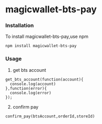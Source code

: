 # magicwallet-bts-pay 

### Installation
To install magicwallet-bts-pay,use npm

```
npm install magicwallet-bts-pay 
```

### Usage

1. get bts account

```
get_bts_account(function(account){
  console.log(account)
},function(error){
  console.log(error)
});
```

2. confirm pay

```
confirm_pay(btsAccount,orderId,storeId)
```